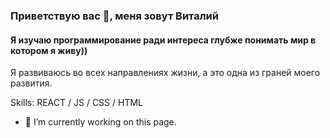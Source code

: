 ### Приветствую вас 👋, меня зовут Виталий
####  Я изучаю программирование ради интереса глубже понимать мир в котором я живу))
Я развиваюсь во всех направлениях жизни, а это одна из граней моего развития.

Skills:  REACT / JS / CSS / HTML

- 🔭 I’m currently working on this page. 







<!--
**Vitaliy375/Vitaliy375** is a ✨ _special_ ✨ repository because its `README.md` (this file) appears on your GitHub profile.

Here are some ideas to get you started:

- 🔭 I’m currently working on ...
- 🌱 I’m currently learning ...
- 👯 I’m looking to collaborate on ...
- 🤔 I’m looking for help with ...
- 💬 Ask me about ...
- 📫 How to reach me: ...
- 😄 Pronouns: ...
- ⚡ Fun fact: ...
-->
